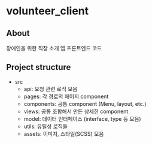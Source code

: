 # volunteer_client

## About

장애인을 위한 직장 소개 앱 프론트엔드 코드

## Project structure

- src
  - api: 요청 관련 로직 모음
  - pages: 각 경로의 페이지 component
  - components: 공통 component (Menu, layout, etc.)
  - views: 공통 조합해서 만든 상세한 component
  - model: 데이터 인터페이스 (interface, type 등 모음)
  - utils: 유틸성 로직들
  - assets: 이미지, 스타일(SCSS) 모음
